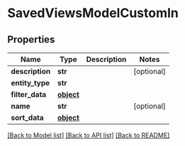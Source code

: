 # SavedViewsModelCustomIn

## Properties
Name | Type | Description | Notes
------------ | ------------- | ------------- | -------------
**description** | **str** |  | [optional] 
**entity_type** | **str** |  | 
**filter_data** | [**object**](.md) |  | 
**name** | **str** |  | [optional] 
**sort_data** | [**object**](.md) |  | 

[[Back to Model list]](../README.md#documentation-for-models) [[Back to API list]](../README.md#documentation-for-api-endpoints) [[Back to README]](../README.md)


